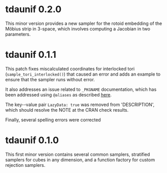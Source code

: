 # tdaunif 0.2.0

This minor version provides a new sampler for the rotoid embedding of the Möbius strip in 3-space, which involves computing a Jacobian in two parameters.

# tdaunif 0.1.1

This patch fixes miscalculated coordinates for interlocked tori (`sample_tori_interlocked()`) that caused an error and adds an example to ensure that the sampler runs without error.

It also addresses an issue related to `_PKGNAME` documentation, which has been addressed using `@aliases` as described [here](https://github.com/r-lib/roxygen2/issues/1491).

The key--value pair `LazyData: true` was removed from 'DESCRIPTION', which should resolve the NOTE at the CRAN check results.

Finally, several spelling errors were corrected

# tdaunif 0.1.0

This first minor version contains several common samplers, stratified samplers for cubes in any dimension, and a function factory for custom rejection samplers.
